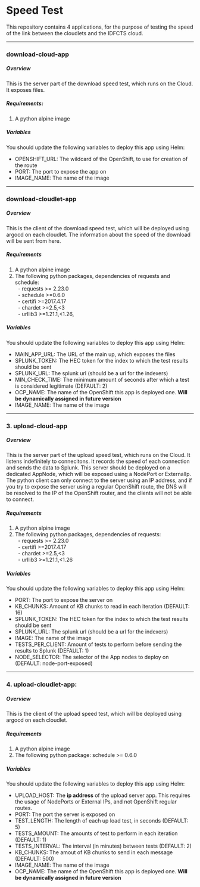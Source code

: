 # Speed Test 

This repository contains 4 applications, for the purpose of testing the speed of the link between the cloudlets and the IDFCTS cloud.

---
### download-cloud-app 
##### Overview
This is the server part of the download speed test, which runs on the Cloud. It exposes files.   
  
##### Requirements:
1. A python alpine image
  
##### Variables
You should update the following variables to deploy this app using Helm:
- OPENSHIFT_URL: The wildcard of the OpenShift, to use for creation of the route
- PORT: The port to expose the app on
- IMAGE_NAME: The name of the image

---		
### download-cloudlet-app 
##### Overview  
This is the client of the download speed test, which will be deployed using argocd on each cloudlet. The information about the speed of the download will be sent from here.  
  
##### Requirements
1. A python alpine image
2. The following python packages, dependencies of requests and schedule:  
&nbsp;&nbsp;- requests >= 2.23.0  
&nbsp;&nbsp;- schedule >=0.6.0  
&nbsp;&nbsp;- certifi >=2017.4.17  
&nbsp;&nbsp;- chardet >=2.5,<3  
&nbsp;&nbsp;- urllib3 >=1.21.1,<1.26,  
 
##### Variables
You should update the following variables to deploy this app using Helm:
- MAIN_APP_URL: The URL of the main up, which exposes the files
- SPLUNK_TOKEN: The HEC token for the index to which the test results should be sent
- SPLUNK_URL: The splunk url (should be a url for the indexers)
- MIN_CHECK_TIME: The minimum amount of seconds after which a test is considered legitimate (DEFAULT: 2)
- OCP_NAME: The name of the OpenShift this app is deployed one. **Will be dynamically assigned in future version**
- IMAGE_NAME: The name of the image
---
### 3. upload-cloud-app
##### Overview  
This is the server part of the upload speed test, which runs on the Cloud. It listens indefinitely to connecitons. It records the speed of each connection and sends the data to Splunk. This server should be deployed on a dedicated AppNode, which will be exposed using 
a NodePort or ExternalIp. The python client can only connect to the server using an IP address, and if you try to expose the server
using a regular OpenShift route, the DNS will be resolved to the IP of the OpenShift router, and the clients will not be able to connect.
  
##### Requirements
1. A python alpine image
2. The following python packages, dependencies of requests:  
&nbsp;&nbsp;- requests >= 2.23.0   
&nbsp;&nbsp;- certifi >=2017.4.17  
&nbsp;&nbsp;- chardet >=2.5,<3  
&nbsp;&nbsp;- urllib3 >=1.21.1,<1.26  

##### Variables
You should update the following variables to deploy this app using Helm:
- PORT: The port to expose the server on
- KB_CHUNKS: Amount of KB chunks to read in each iteration (DEFAULT: 16)
- SPLUNK_TOKEN: The HEC token for the index to which the test results should be sent
- SPLUNK_URL: The splunk url (should be a url for the indexers)
- IMAGE: The name of the image
- TESTS_PER_CLIENT: Amount of tests to perform before sending the results to Splunk (DEFAULT: 1)
- NODE_SELECTOR: The selector of the App nodes to deploy on (DEFAULT: node-port-exposed)

---
### 4. upload-cloudlet-app:  
##### Overview  
This is the client of the upload speed test, which will be deployed using argocd on each cloudlet.  
  
##### Requirements
1. A python alpine image
2. The following python package: schedule >= 0.6.0
  
##### Variables
You should update the following variables to deploy this app using Helm:
- UPLOAD_HOST: The **ip address** of the upload server app. This requires the usage of NodePorts or External IPs, and not OpenShift
regular routes. 
- PORT: The port the server is exposed on
- TEST_LENGTH: The length of each up load test, in seconds (DEFAULT: 5)
- TESTS_AMOUNT: The amounts of test to perform in each iteration (DEFAULT: 1)
- TESTS_INTERVAL: The interval (in minutes) between tests (DEFAULT: 2)
- KB_CHUNKS: The amout of KB chunks to send in each message (DEFAULT: 500)
- IMAGE_NAME: The name of the image
- OCP_NAME: The name of the OpenShift this app is deployed one. **Will be dynamically assigned in future version**
